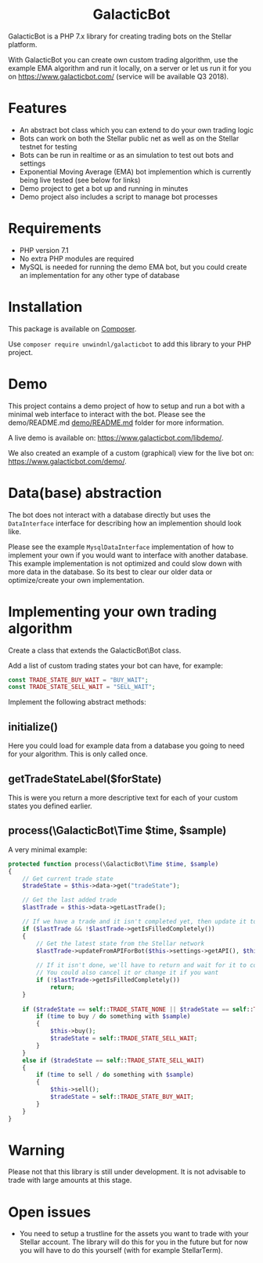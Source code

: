 <h1 align="center">GalacticBot</h1>

GalacticBot is a PHP 7.x library for creating trading bots on the Stellar platform.

With GalacticBot you can create own custom trading algorithm, use the example EMA algorithm and run it locally, on a server or let us run it for you on https://www.galacticbot.com/ (service will be available Q3 2018).

# Features

- An abstract bot class which you can extend to do your own trading logic
- Bots can work on both the Stellar public net as well as on the Stellar testnet for testing
- Bots can be run in realtime or as an simulation to test out bots and settings
- Exponential Moving Average (EMA) bot implemention which is currently being live tested (see below for links)
- Demo project to get a bot up and running in minutes
- Demo project also includes a script to manage bot processes

# Requirements

- PHP version 7.1
- No extra PHP modules are required 
- MySQL is needed for running the demo EMA bot, but you could create an implementation for any other type of database

# Installation

This package is available on [Composer](https://packagist.org/packages/unwindnl/galacticbot).

Use ```composer require unwindnl/galacticbot``` to add this library to your PHP project.

# Demo

This project contains a demo project of how to setup and run a bot with a minimal web interface to interact with the bot. Please see the demo/README.md [demo/README.md](demo/README.md) folder for more information.

A live demo is available on: https://www.galacticbot.com/libdemo/.

We also created an example of a custom (graphical) view for the live bot on: https://www.galacticbot.com/demo/.

# Data(base) abstraction

The bot does not interact with a database directly but uses the ```DataInterface``` interface for describing how an implemention should look like.

Please see the example ```MysqlDataInterface``` implementation of how to implement your own if you would want to interface with another database. This example implementation is not optimized and could slow down with more data in the database. So its best to clear our older data or optimize/create your own implementation. 

# Implementing your own trading algorithm

Create a class that extends the GalacticBot\Bot class.

Add a list of custom trading states your bot can have, for example:

```php
const TRADE_STATE_BUY_WAIT = "BUY_WAIT";
const TRADE_STATE_SELL_WAIT = "SELL_WAIT";
```

Implement the following abstract methods:

## initialize()

Here you could load for example data from a database you going to need for your algorithm. This is only called once.
 
## getTradeStateLabel($forState)

This is were you return a more descriptive text for each of your custom states you defined earlier.
 
## process(\GalacticBot\Time $time, $sample)

A very minimal example:

```php
protected function process(\GalacticBot\Time $time, $sample)
{
	// Get current trade state
	$tradeState = $this->data->get("tradeState");

	// Get the last added trade
	$lastTrade = $this->data->getLastTrade();

	// If we have a trade and it isn't completed yet, then update it to get the latest state
	if ($lastTrade && !$lastTrade->getIsFilledCompletely())
	{
		// Get the latest state from the Stellar network
		$lastTrade->updateFromAPIForBot($this->settings->getAPI(), $this);
		
		// If it isn't done, we'll have to return and wait for it to complete
		// You could also cancel it or change it if you want
		if (!$lastTrade->getIsFilledCompletely())
			return;
	}	
	
	if ($tradeState == self::TRADE_STATE_NONE || $tradeState == self::TRADE_STATE_BUY_WAIT)
		if (time to buy / do something with $sample)
		{
			$this->buy();
			$tradeState = self::TRADE_STATE_SELL_WAIT;
		}
	}
	else if ($tradeState == self::TRADE_STATE_SELL_WAIT)
	{
		if (time to sell / do something with $sample)
		{
			$this->sell();
			$tradeState = self::TRADE_STATE_BUY_WAIT;
		}
	}
}
```

# Warning

Please not that this library is still under development. It is not advisable to trade with large amounts at this stage.

# Open issues 

- You need to setup a trustline for the assets you want to trade with your Stellar account. The library will do this for you in the future but for now you will have to do this yourself (with for example StellarTerm).

